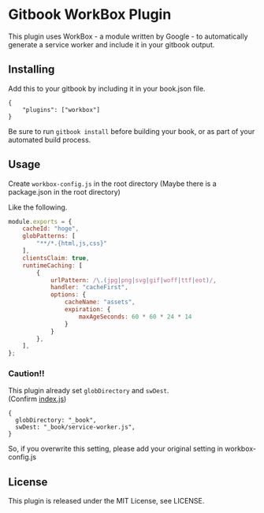 # Gitbook WorkBox Plugin

This plugin uses WorkBox - a module written by Google - to automatically generate a service worker and 
include it in your gitbook output. 

## Installing

Add this to your gitbook by including it in your book.json file.

```
{
    "plugins": ["workbox"]
}
```

Be sure to run `gitbook install` before building your book, or as part of your automated build process. 

## Usage
Create `workbox-config.js` in the root directory (Maybe there is a package.json in the root directory)

Like the following.

```workbox-config.js
module.exports = {
    cacheId: "hoge",
    globPatterns: [
        "**/*.{html,js,css}"
    ],
    clientsClaim: true,
    runtimeCaching: [
        {
            urlPattern: /\.(jpg|png|svg|gif|woff|ttf|eot)/,
            handler: "cacheFirst",
            options: {
                cacheName: "assets",
                expiration: {
                    maxAgeSeconds: 60 * 60 * 24 * 14
                }
            }
        },
    ],
};

```

### Caution!!
This plugin already set `globDirectory` and `swDest`.  
(Confirm [index.js](https://github.com/nd-02110114/gitbook-plugin-workbox/blob/master/index.js))
```
{
  globDirectory: "_book",
  swDest: "_book/service-worker.js",
}
```
So, if you overwrite this setting, please add your original setting in workbox-config.js

## License
This plugin is released under the MIT License, see LICENSE.